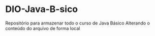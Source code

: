 # DIO-Java-B-sico
Repositório para armazenar todo o curso de Java Básico
Alterando o conteúdo do arquivo de forma local